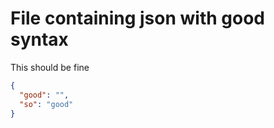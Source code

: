# File containing json with good syntax

This should be fine

```json
{
  "good": "",
  "so": "good"
}
```
